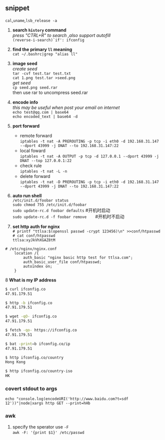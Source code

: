 ## snippet


`cal`,`uname`,`lsb_release -a`

1. **search `history` command**  
*press "CTRL+R" to search ,also support autofill*  
```(reverse-i-search)`if': ifconfig```

2. **find the primary `ll` meaning**   
```cat ~/.bashrc|grep "alias ll"```   

3. **image seed**  
    *create seed*  
    ```tar -cvf test.tar test.txt```  
    ```cat 1.png test.tar >seed.png ```  
    *get seed*  
    ```cp seed.png seed.rar```  
    then use rar to uncompress seed.rar

4. **encode info**  
    *this may be useful when post your email on internet*  
    ``` echo test@qq.com | base64 ```  
    ``` echo encoded_text | base64 -d  ```

5. **port forward**  
   + remote forward  
    `iptables -t nat -A PREROUTING -p tcp -i eth0 -d 192.168.31.147 --dport 43999 -j DNAT --to 192.168.31.147:22`  
    + local foward  
    `iptables -t nat -A OUTPUT -p tcp -d 127.0.0.1 --dport 43999 -j DNAT --top 127.0.0.1:22`  
    + check rule  
    `iptables -t nat -L -n`  
    + delete forward  
    `iptables -t nat -D PREROUTING -p tcp -i eth0 -d 192.168.31.147 --dport 43999 -j DNAT --to 192.168.31.147:22` 

6. **auto run shell**  
`/etc/init.d/foobar status`  
`sudo chmod 755 /etc/init.d/foobar`  
`sudo update-rc.d foobar defaults`     #开机时启动  
`sudo update-rc.d -f foobar remove`　　#开机时不启动   


7. **set http auth for nginx**  
`# printf "ttlsa:$(openssl passwd -crypt 123456)\n" >>conf/htpasswd`  
`# cat conf/htpasswd `  
`ttlsa:xyJkVhXGAZ8tM`  

```
# /etc/nginx/nginx.conf
    location /{
        auth_basic "nginx basic http test for ttlsa.com";
        auth_basic_user_file conf/htpasswd; 
        autoindex on;
    }
```


8 **What is my IP address**
```bash
$ curl ifconfig.co
47.91.179.51

$ http -b ifconfig.co
47.91.179.51

$ wget -qO- ifconfig.co
47.91.179.51

$ fetch -qo- https://ifconfig.co
47.91.179.51

$ bat -print=b ifconfig.co/ip
47.91.179.51

$ http ifconfig.co/country
Hong Kong

$ http ifconfig.co/country-iso
HK
```

### covert stdout to args
`echo "console.log(encodeURI('http://www.baidu.com?t=sdf 12'))"|node|xargs http GET --print=hHb`  

### awk
1. specify the sperator  use `-F`  
`awk -F: '{print $1}' /etc/passwd`  

